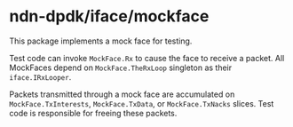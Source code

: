 # ndn-dpdk/iface/mockface

This package implements a mock face for testing.

Test code can invoke `MockFace.Rx` to cause the face to receive a packet.
All MockFaces depend on `MockFace.TheRxLoop` singleton as their `iface.IRxLooper`.

Packets transmitted through a mock face are accumulated on `MockFace.TxInterests`, `MockFace.TxData`, or `MockFace.TxNacks` slices.
Test code is responsible for freeing these packets.
